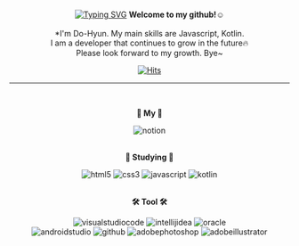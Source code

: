 <div align=center>
<br><br><br>
  
[![Typing SVG](https://readme-typing-svg.demolab.com?font=Fira+Code&weight=500&size=50&pause=1000&color=300C3D&center=true&width=1000&height=80&lines=Hello!+I'm+Du0Du0)](https://git.io/typing-svg)
**Welcome to my github!☺️**<br><br>
  *I'm Do-Hyun. My main skills are Javascript, Kotlin.<br>
  I am a developer that continues to grow in the future🔥<br>
  Please look forward to my growth. Bye~<br>
  
 [![Hits](https://hits.seeyoufarm.com/api/count/incr/badge.svg?url=https%3A%2F%2Fgithub.com%2Fgjbae1212%2Fhit-counter&count_bg=%230019BD&title_bg=%23CCCCCC&icon=hey.svg&icon_color=%23FFFFFF&title=hits&edge_flat=false)](https://hits.seeyoufarm.com) 
  
-----------------------------------------------
<br>

**🌱 My 🌱** 

![notion](https://img.shields.io/badge/notion-000000.svg?&style=for-the-badge&logo=notion&logoColor=white)<br><br>
  
  
**📝 Studying 📝** 
  
![html5](https://img.shields.io/badge/html5-E34F26.svg?&style=for-the-badge&logo=html5&logoColor=white)
![css3](https://img.shields.io/badge/css3-1572B6.svg?&style=for-the-badge&logo=css3&logoColor=white)
![javascript](https://img.shields.io/badge/javascript-F7DF1E.svg?&style=for-the-badge&logo=javascript&logoColor=black)
![kotlin](https://img.shields.io/badge/kotlin-7F52FF.svg?&style=for-the-badge&logo=kotlin&logoColor=white)<br><br>
  
  
  **🛠 Tool 🛠** 
  
![visualstudiocode](https://img.shields.io/badge/visualstudiocode-007ACC.svg?&style=for-the-badge&logo=visualstudiocode&logoColor=white)
![intellijidea](https://img.shields.io/badge/intellijidea-460856.svg?&style=for-the-badge&logo=intellijidea&logoColor=white)
![oracle](https://img.shields.io/badge/oracle-F80000.svg?&style=for-the-badge&logo=oracle&logoColor=white)<br>
![androidstudio](https://img.shields.io/badge/androidstudio-3DDC84.svg?&style=for-the-badge&logo=androidstudio&logoColor=white)
![github](https://img.shields.io/badge/github-181717.svg?&style=for-the-badge&logo=github&logoColor=white)
![adobephotoshop](https://img.shields.io/badge/adobephotoshop-31A8FF.svg?&style=for-the-badge&logo=adobephotoshop&logoColor=white)
![adobeillustrator](https://img.shields.io/badge/adobeillustrator-FF9A00.svg?&style=for-the-badge&logo=adobeillustrator&logoColor=white)



  
  
  
  
  </div>

